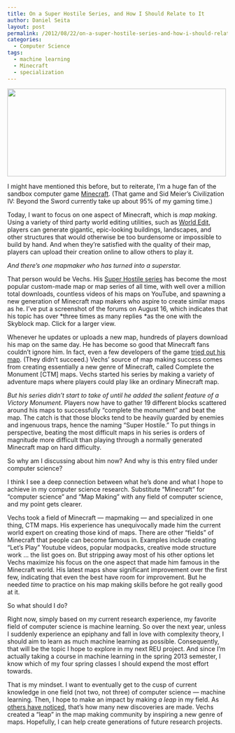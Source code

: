 ```yaml
---
title: On a Super Hostile Series, and How I Should Relate to It
author: Daniel Seita
layout: post
permalink: /2012/08/22/on-a-super-hostile-series-and-how-i-should-relate-to-it/
categories:
  - Computer Science
tags:
  - machine learning
  - Minecraft
  - specialization
---
```

<a href="http://seitad.wordpress.com/?attachment_id=554" rel="attachment wp-att-554"><img class="aligncenter size-full wp-image-554" title="Vechs minecraft forum threads pic" src="http://seitad.files.wordpress.com/2012/08/vechs-minecraft-forum-threads-pic.png" alt="" width="500" height="201" /></a>

I might have mentioned this before, but to reiterate, I&#8217;m a huge fan of the sandbox computer game [Minecraft][1]. (That game and Sid Meier&#8217;s Civilization IV: Beyond the Sword currently take up about 95% of my gaming time.)

Today, I want to focus on one aspect of Minecraft, which is *map making*. Using a variety of third party world editing utilities, such as [World Edit][2], players can generate gigantic, epic-looking buildings, landscapes, and other structures that would otherwise be too burdensome or impossible to build by hand. And when they&#8217;re satisfied with the quality of their map, players can upload their creation online to allow others to play it.

*And there&#8217;s one mapmaker who has turned into a superstar.*

That person would be Vechs. His [Super Hostile series][3] has become the most popular custom-made map or map series of all time, with well over a million total downloads, countless videos of his maps on YouTube, and spawning a new generation of Minecraft map makers who aspire to create similar maps as he. I&#8217;ve put a screenshot of the forums on August 16, which indicates that his topic has over *three times as many replies *as the one with the Skyblock map. Click for a larger view.

Whenever he updates or uploads a new map, hundreds of players download his map on the same day. He has become so good that Minecraft fans couldn&#8217;t ignore him. In fact, even a few developers of the game [tried out his map][4]. (They didn&#8217;t succeed.) Vechs&#8217; source of map making success comes from creating essentially a new genre of Minecraft, called Complete the Monument [CTM] maps. Vechs started his series by making a variety of adventure maps where players could play like an ordinary Minecraft map.

*But his series didn&#8217;t start to take of until he added the salient feature of a Victory Monument.* Players now have to gather 19 different blocks scattered around his maps to successfully &#8220;complete the monument&#8221; and beat the map. The catch is that those blocks tend to be heavily guarded by enemies and ingenuous traps, hence the naming &#8220;Super Hostile.&#8221; To put things in perspective, beating the most difficult maps in his series is orders of magnitude more difficult than playing through a normally generated Minecraft map on hard difficulty.

So why am I discussing about him now? And why is this entry filed under computer science?

I think I see a deep connection between what he&#8217;s done and what I hope to achieve in my computer science research. Substitute &#8220;Minecraft&#8221; for &#8220;computer science&#8221; and &#8220;Map Making&#8221; with any field of computer science, and my point gets clearer.

Vechs took a field of Minecraft &#8212; mapmaking &#8212; and specialized in one thing, CTM maps. His experience has unequivocally made him the current world expert on creating those kind of maps. There are other &#8220;fields&#8221; of Minecraft that people can become famous in. Examples include creating &#8220;Let&#8217;s Play&#8221; Youtube videos, popular modpacks, creative mode structure work &#8230; the list goes on. But stripping away most of his other options let Vechs maximize his focus on the one aspect that made him famous in the Minecraft world. His latest maps show significant improvement over the first few, indicating that even the best have room for improvement. But he needed *time* to practice on his map making skills before he got really good at it.

So what should I do?

Right now, simply based on my current research experience, my favorite field of computer science is machine learning. So over the next year, unless I suddenly experience an epiphany and fall in love with complexity theory, I should aim to learn as much machine learning as possible. Consequently, that will be the topic I hope to explore in my next REU project. And since I&#8217;m actually taking a course in machine learning in the spring 2013 semester, I know which of my four spring classes I should expend the most effort towards.

That is my mindset. I want to eventually get to the cusp of current knowledge in one field (not two, not three) of computer science &#8212; machine learning. Then, I hope to make an impact by making *a leap* in my field. As [others have noticed][5], that&#8217;s how many new discoveries are made. Vechs created a &#8220;leap&#8221; in the map making community by inspiring a new genre of maps. Hopefully, I can help create generations of future research projects.

 [1]: http://minecraft.net
 [2]: http://wiki.sk89q.com/wiki/WorldEdit
 [3]: http://www.minecraftforum.net/topic/191908-ctmcollection-vechs-super-hostile-series/
 [4]: http://www.twitch.tv/marc_irl/b/327541820
 [5]: http://www.amazon.com/Creativity-Understanding-Innovation-Invention-ebook/dp/B0032Z8KBQ/ref=sr_1_2?ie=UTF8&s=digital-text&qid=1268662299&sr=8-2